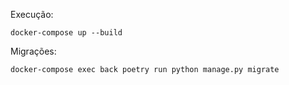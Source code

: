 Execução:

`docker-compose up --build`

Migrações:

`docker-compose exec back poetry run python manage.py migrate`
